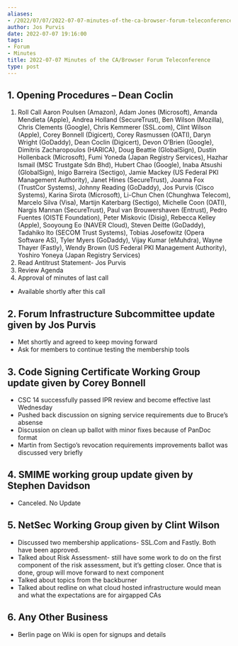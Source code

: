 ```yaml
---
aliases:
- /2022/07/07/2022-07-07-minutes-of-the-ca-browser-forum-teleconference/
author: Jos Purvis
date: 2022-07-07 19:16:00
tags:
- Forum
- Minutes
title: 2022-07-07 Minutes of the CA/Browser Forum Teleconference
type: post
---
```


## 1. Opening Procedures – Dean Coclin

1. Roll Call
   Aaron Poulsen (Amazon), Adam Jones (Microsoft), Amanda Mendieta (Apple), Andrea Holland (SecureTrust), Ben Wilson (Mozilla), Chris Clements (Google), Chris Kemmerer (SSL.com), Clint Wilson (Apple), Corey Bonnell (Digicert), Corey Rasmussen (OATI), Daryn Wright (GoDaddy), Dean Coclin (Digicert), Devon O’Brien (Google), Dimitris Zacharopoulos (HARICA), Doug Beattie (GlobalSign), Dustin Hollenback (Microsoft), Fumi Yoneda (Japan Registry Services), Hazhar Ismail (MSC Trustgate Sdn Bhd), Hubert Chao (Google), Inaba Atsushi (GlobalSign), Inigo Barreira (Sectigo), Jamie Mackey (US Federal PKI Management Authority), Janet Hines (SecureTrust), Joanna Fox (TrustCor Systems), Johnny Reading (GoDaddy), Jos Purvis (Cisco Systems), Karina Sirota (Microsoft), Li-Chun Chen (Chunghwa Telecom), Marcelo Silva (Visa), Martijn Katerbarg (Sectigo), Michelle Coon (OATI), Nargis Mannan (SecureTrust), Paul van Brouwershaven (Entrust), Pedro Fuentes (OISTE Foundation), Peter Miskovic (Disig), Rebecca Kelley (Apple), Sooyoung Eo (NAVER Cloud), Steven Deitte (GoDaddy), Tadahiko Ito (SECOM Trust Systems), Tobias Josefowitz (Opera Software AS), Tyler Myers (GoDaddy), Vijay Kumar (eMuhdra), Wayne Thayer (Fastly), Wendy Brown (US Federal PKI Management Authority), Yoshiro Yoneya (Japan Registry Services)
1. Read Antitrust Statement- Jos Purvis
1. Review Agenda
1. Approval of minutes of last call

- Available shortly after this call

## 2. Forum Infrastructure Subcommittee update given by Jos Purvis

- Met shortly and agreed to keep moving forward
- Ask for members to continue testing the membership tools

## 3. Code Signing Certificate Working Group update given by Corey Bonnell

- CSC 14 successfully passed IPR review and become effective last Wednesday
- Pushed back discussion on signing service requirements due to Bruce’s absense
- Discussion on clean up ballot with minor fixes because of PanDoc format
- Martin from Sectigo’s revocation requirements improvements ballot was discussed very briefly

## 4. SMIME working group update given by Stephen Davidson

- Canceled. No Update

## 5. NetSec Working Group given by Clint Wilson

- Discussed two membership applications- SSL.Com and Fastly. Both have been approved.
- Talked about Risk Assessment- still have some work to do on the first component of the risk assessment, but it’s getting closer. Once that is done, group will move forward to next component
- Talked about topics from the backburner
- Talked about redline on what cloud hosted infrastructure would mean and what the expectations are for airgapped CAs

## 6. Any Other Business

- Berlin page on Wiki is open for signups and details